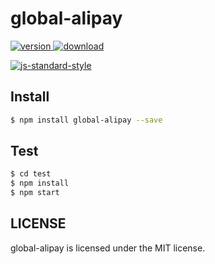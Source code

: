 # global-alipay
[![version](https://img.shields.io/npm/v/global-alipay.svg) ![download](https://img.shields.io/npm/dm/global-alipay.svg)](https://www.npmjs.com/package/global-alipay)

[![js-standard-style](https://cdn.rawgit.com/feross/standard/master/badge.svg)](https://github.com/feross/standard)

## Install

```sh
$ npm install global-alipay --save
```

## Test

```sh
$ cd test
$ npm install
$ npm start
```

## LICENSE

global-alipay is licensed under the MIT license.